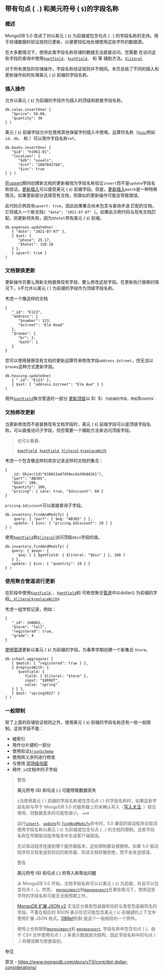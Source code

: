 ## 带有句点 ( `.`) 和美元符号 ( `$`)的字段名称

### 概述

MongoDB 5.0 改进了对以美元 ( `$`) 为前缀或包含句点 ( `.`) 的字段名称的支持。用于存储数据的验证规则已更新，以便更轻松地处理使用这些字符的数据源。

在大多数情况下，使用此类字段名称存储的数据无法直接访问。您需要 在访问这些字段的查询中使用[`$getField`](https://www.mongodb.com/docs/manual/reference/operator/aggregation/getField/#mongodb-expression-exp.-getField)、[`$setField`](https://www.mongodb.com/docs/manual/reference/operator/aggregation/setField/#mongodb-expression-exp.-setField)、 和 等 辅助方法。[`$literal`](https://www.mongodb.com/docs/manual/reference/operator/aggregation/literal/#mongodb-expression-exp.-literal)

对于所有类型的存储操作，字段名称验证规则并不相同。本页总结了不同的插入和更新操作如何处理美元 ( `$`) 前缀的字段名称。

### 插入操作

允许以美元 ( `$`) 为前缀的字段作为插入的顶级和嵌套字段名称。

```
db.sales.insertOne( {
   "$price": 50.00,
   "quantity": 30
} )
```

美元 ( `$`) 前缀字段允许在使用其他保留字的插入中使用。运算符名称（[`$inc`](https://www.mongodb.com/docs/manual/reference/operator/update/inc/#mongodb-update-up.-inc)例如`id`、`db`、 和 ）可以用作字段名称`ref`。

```
db.books.insertOne( {
   "$id": "h1961-01",
   "location": {
      "$db": "novels",
      "$ref": "2007042768",
      "$inc": true
} } )
```

[在upsert](https://www.mongodb.com/docs/manual/reference/glossary/#std-term-upsert)期间创建新文档的更新被视为字段名称验证`insert`而不是`update`字段名称验证。[更新插入](https://www.mongodb.com/docs/manual/reference/glossary/#std-term-upsert)可以接受美元 ( `$`) 前缀字段。但是，[更新插入](https://www.mongodb.com/docs/manual/reference/glossary/#std-term-upsert)`match`是一种特殊情况，如果更新部分选择现有文档，则类似的更新操作可能会导致错误。

此代码示例具有`upsert: true`，因此如果集合尚未包含与查询术语 匹配的文档，它将插入一个新文档`{ "date": "2021-07-07" }`。如果此示例代码与现有文档匹配，则更新将失败，因为`$hotel`带有美元 ( `$`) 前缀。

```
db.expenses.updateOne(
   { "date": "2021-07-07" },
   { $set: {
      "phone": 25.17,
      "$hotel": 320.10
   } },
   { upsert: true }
)
```

### 文档替换更新

更新操作员要么用新文档替换现有字段，要么修改这些字段。在更新执行替换的情况下，`$`不允许以美元 ( ) 为前缀的字段作为顶级字段名称。

考虑一个像这样的文档

```
{
   "_id": "E123",
   "address": {
      "$number": 123,
      "$street": "Elm Road"
   },
   "$rooms": {
      "br": 2,
      "bath": 1
   }
}
```

您可以使用替换现有文档的更新运算符来修改字段`address.$street`，但无法以 `$rooms`这种方式更新字段。

```
db.housing.updateOne(
   { "_id": "E123" },
   { $set: { "address.$street": "Elm Ave" } }
)
```

用作[`$setField`](https://www.mongodb.com/docs/manual/reference/operator/aggregation/setField/#mongodb-expression-exp.-setField)聚合管道的一部分 [更新顶层](https://www.mongodb.com/docs/manual/core/dot-dollar-considerations/#std-label-dotDollar-aggregate-update)以 $( `$`) 为前缀的字段，例如`$rooms`.

### 文档修改更新

当更新修改而不是替换现有文档字段时，美元 ( `$`) 前缀字段可以是顶级字段名称。可以直接访问子字段，但您需要一个辅助方法来访问顶级字段。

> 也可以看看:
>
> [`$getField`](https://www.mongodb.com/docs/manual/reference/operator/aggregation/getField/#mongodb-expression-exp.-getField), [`$setField`](https://www.mongodb.com/docs/manual/reference/operator/aggregation/setField/#mongodb-expression-exp.-setField), [`$literal`](https://www.mongodb.com/docs/manual/reference/operator/aggregation/literal/#mongodb-expression-exp.-literal),[`$replaceWith`](https://www.mongodb.com/docs/manual/reference/operator/aggregation/replaceWith/#mongodb-pipeline-pipe.-replaceWith)

考虑一个包含像这样的库存记录这样的文档的集合：

```
{
   _id: ObjectId("610023ad7d58ecda39b8d161"),
   "part": "AB305",
   "$bin": 200,
   "quantity": 100,
   "pricing": { sale: true, "$discount": 60 }
}
```

`pricing.$discount`可以直接查询子字段。

```
db.inventory.findAndModify( {
    query: { "part": { $eq: "AB305" } },
    update: { $inc: { "pricing.$discount": 10 } }
} )
```

使用[`$getField`](https://www.mongodb.com/docs/manual/reference/operator/aggregation/getField/#mongodb-expression-exp.-getField)和[`$literal`](https://www.mongodb.com/docs/manual/reference/operator/aggregation/literal/#mongodb-expression-exp.-literal)访问顶级`$bin`字段的值。

```
db.inventory.findAndModify( {
   query: { $expr: {
      $eq: [ { $getField: { $literal: "$bin" } }, 200 ]
   } },
   update: { $inc: { "quantity": 10 } }
} )
```

### 使用聚合管道进行更新

在阶段中使用[`$setField`](https://www.mongodb.com/docs/manual/reference/operator/aggregation/setField/#mongodb-expression-exp.-setField)、、[`$getField`](https://www.mongodb.com/docs/manual/reference/operator/aggregation/getField/#mongodb-expression-exp.-getField)和 可修改聚合[管道](https://www.mongodb.com/docs/manual/reference/glossary/#std-term-pipeline)中以dollar() 为前缀的字段[。](https://www.mongodb.com/docs/manual/reference/glossary/#std-term-pipeline)[`$literal`](https://www.mongodb.com/docs/manual/reference/operator/aggregation/literal/#mongodb-expression-exp.-literal)[`$replaceWith`](https://www.mongodb.com/docs/manual/reference/operator/aggregation/replaceWith/#mongodb-pipeline-pipe.-replaceWith)`$`

考虑一组学校记录，例如：

```
{
   "_id": 100001,
   "$term": "fall",
   "registered": true,
   "grade": 4
}
```

[使用管道](https://www.mongodb.com/docs/manual/reference/glossary/#std-term-pipeline)更新以美元 ( `$`) 为前缀的字段，为春季学期创建一个新集合 `$term`。

```
db.school.aggregate( [
   { $match: { "registered": true } },
   { $replaceWith: {
      $setField: {
         field: { $literal: "$term" },
         input: "$$ROOT",
         value: "spring"
   } } },
   { $out: "spring2022" }
] )
```

### 一般限制

除了上面的存储验证规则之外，使用美元 ( `$`) 前缀的字段名称还有一些一般限制。这些字段不能：

- 被索引
- 用作分片键的一部分
- 使用验证[`$jsonSchema`](https://www.mongodb.com/docs/manual/reference/operator/query/jsonSchema/#mongodb-query-op.-jsonSchema)
- 使用转义序列进行修改
- 与使用 [现场级加密](https://www.mongodb.com/docs/drivers/security/client-side-field-level-encryption-guide/)
- 用作`_id`文档中的子字段

> 警告
>
> **美元符号 ($) 和句点 (.) 可能导致数据丢失**
>
> `$`当使用美元 ( ) 前缀的字段名称或包含句点 ( ) 的字段名称时，如果这些字段名称与早于 MongoDB 5.0 的服务器上的未确认写入（[写入关注](https://www.mongodb.com/docs/manual/reference/write-concern/#std-label-write-concern)`.`）结合使用，则数据丢失的可能性很小。 `w=0`
>
> 运行[`insert`](https://www.mongodb.com/docs/manual/reference/command/insert/#mongodb-dbcommand-dbcmd.insert)、[`update`](https://www.mongodb.com/docs/manual/reference/command/update/#mongodb-dbcommand-dbcmd.update)和 [`findAndModify`](https://www.mongodb.com/docs/manual/reference/command/findAndModify/#mongodb-dbcommand-dbcmd.findAndModify)命令时，5.0 兼容的驱动程序会取消使用字段名称以美元 ( `$`) 为前缀或包含句点 ( `.`) 的文档的限制。这些字段名称在早期驱动程序版本中生成客户端错误。
>
> 无论驱动程序连接到哪个服务器版本，这些限制都会被删除。如果 5.0 驱动程序将文档发送到较旧的服务器，则该文档将被拒绝，而不会发送错误。

> 警告
>
> **美元符号 ($) 和句点 (.) 的导入和导出问题**
>
> 从 MongoDB 5.0 开始，文档字段名称可以以美元 ( `$`) 为前缀，并且可以包含句点 ( `.`)。然而， [`mongoimport`](https://www.mongodb.com/docs/database-tools/mongoimport/#mongodb-binary-bin.mongoimport)和[`mongoexport`](https://www.mongodb.com/docs/database-tools/mongoexport/#mongodb-binary-bin.mongoexport)在某些情况下，使用这些字符的字段名称可能无法按预期工作。
>
> [MongoDB 扩展 JSON v2](https://www.mongodb.com/docs/manual/reference/mongodb-extended-json/#std-label-extended-json-high-level-ref-v2) 无法区分类型包装器和恰好与类型包装器同名的字段。不要在相应的 BSON 表示形式可能包含美元 ( `$`) 前缀键的上下文中使用扩展 JSON 格式。[DBRef](https://www.mongodb.com/docs/manual/reference/database-references/#std-label-dbref-explanation)机制 是这个一般规则的一个例外。
>
> 使用上也有限制[`mongoimport`](https://www.mongodb.com/docs/database-tools/mongoimport/#mongodb-binary-bin.mongoimport)和 [`mongoexport`](https://www.mongodb.com/docs/database-tools/mongoexport/#mongodb-binary-bin.mongoexport)`.`字段名称中包含句点 ( )。由于 CSV 文件使用句点 ( `.`) 来表示数据层次结构，因此字段名称中的句点 ( `.`) 将被误解为嵌套级别。





 参见

原文 - https://www.mongodb.com/docs/v7.0/core/dot-dollar-considerations/
